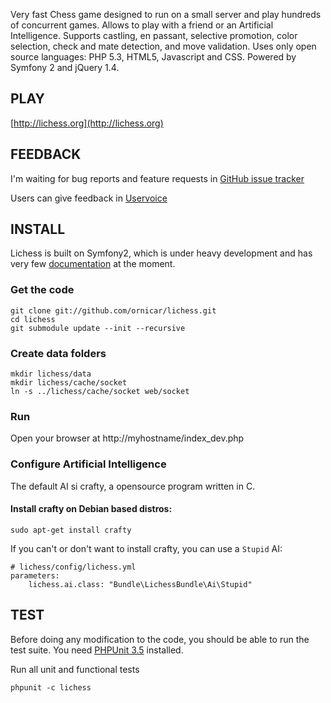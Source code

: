 Very fast Chess game designed to run on a small server and play hundreds of concurrent games.
Allows to play with a friend or an Artificial Intelligence.
Supports castling, en passant, selective promotion, color selection, check and mate detection, and move validation.
Uses only open source languages: PHP 5.3, HTML5, Javascript and CSS.
Powered by Symfony 2 and jQuery 1.4.
  
PLAY
----

[http://lichess.org](http://lichess.org)

FEEDBACK
--------

I'm waiting for bug reports and feature requests in [GitHub issue tracker](http://github.com/ornicar/lichess/issues)

Users can give feedback in [Uservoice](http://lichess.uservoice.com/forums/62479-general)

INSTALL
-------

Lichess is built on Symfony2, which is under heavy development and has very few [documentation](http://symfony-reloaded.org/) at the moment.

### Get the code

    git clone git://github.com/ornicar/lichess.git
    cd lichess
    git submodule update --init --recursive

### Create data folders

    mkdir lichess/data
    mkdir lichess/cache/socket
    ln -s ../lichess/cache/socket web/socket

### Run

Open your browser at http://myhostname/index_dev.php

### Configure Artificial Intelligence

The default AI si crafty, a opensource program written in C.

#### Install crafty on Debian based distros:

    sudo apt-get install crafty

If you can't or don't want to install crafty, you can use a `Stupid` AI:

    # lichess/config/lichess.yml
    parameters:
        lichess.ai.class: "Bundle\LichessBundle\Ai\Stupid"

TEST
----

Before doing any modification to the code, you should be able to run the test suite.
You need [PHPUnit 3.5](http://github.com/sebastianbergmann/phpunit) installed.

Run all unit and functional tests

    phpunit -c lichess
